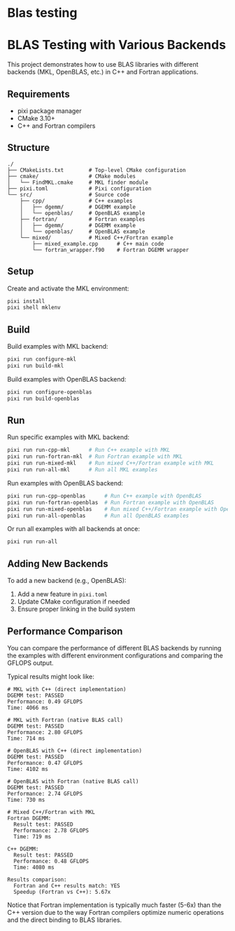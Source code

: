 # Blas testing
# BLAS Testing with Various Backends

This project demonstrates how to use BLAS libraries with different backends (MKL, OpenBLAS, etc.) in C++ and Fortran applications.

## Requirements

- pixi package manager
- CMake 3.10+
- C++ and Fortran compilers

## Structure

```
./
├── CMakeLists.txt        # Top-level CMake configuration
├── cmake/                # CMake modules
│   └── FindMKL.cmake     # MKL finder module
├── pixi.toml             # Pixi configuration
└── src/                  # Source code
    ├── cpp/              # C++ examples
    │   ├── dgemm/        # DGEMM example
    │   └── openblas/     # OpenBLAS example
    ├── fortran/          # Fortran examples
    │   ├── dgemm/        # DGEMM example
    │   └── openblas/     # OpenBLAS example
    └── mixed/            # Mixed C++/Fortran example
        ├── mixed_example.cpp      # C++ main code
        └── fortran_wrapper.f90    # Fortran DGEMM wrapper
```

## Setup

Create and activate the MKL environment:

```bash
pixi install
pixi shell mklenv
```

## Build

Build examples with MKL backend:

```bash
pixi run configure-mkl
pixi run build-mkl
```

Build examples with OpenBLAS backend:

```bash
pixi run configure-openblas
pixi run build-openblas
```

## Run

Run specific examples with MKL backend:

```bash
pixi run run-cpp-mkl      # Run C++ example with MKL
pixi run run-fortran-mkl  # Run Fortran example with MKL
pixi run run-mixed-mkl    # Run mixed C++/Fortran example with MKL
pixi run run-all-mkl      # Run all MKL examples
```

Run examples with OpenBLAS backend:

```bash
pixi run run-cpp-openblas      # Run C++ example with OpenBLAS
pixi run run-fortran-openblas  # Run Fortran example with OpenBLAS
pixi run run-mixed-openblas    # Run mixed C++/Fortran example with OpenBLAS
pixi run run-all-openblas      # Run all OpenBLAS examples
```

Or run all examples with all backends at once:

```bash
pixi run run-all
```

## Adding New Backends

To add a new backend (e.g., OpenBLAS):

1. Add a new feature in `pixi.toml`
2. Update CMake configuration if needed
3. Ensure proper linking in the build system

## Performance Comparison

You can compare the performance of different BLAS backends by running the examples with different environment configurations and comparing the GFLOPS output.

Typical results might look like:

```
# MKL with C++ (direct implementation)
DGEMM test: PASSED
Performance: 0.49 GFLOPS
Time: 4066 ms

# MKL with Fortran (native BLAS call)
DGEMM test: PASSED
Performance: 2.80 GFLOPS
Time: 714 ms

# OpenBLAS with C++ (direct implementation)
DGEMM test: PASSED
Performance: 0.47 GFLOPS
Time: 4102 ms

# OpenBLAS with Fortran (native BLAS call)
DGEMM test: PASSED
Performance: 2.74 GFLOPS
Time: 730 ms

# Mixed C++/Fortran with MKL
Fortran DGEMM:
  Result test: PASSED
  Performance: 2.78 GFLOPS
  Time: 719 ms

C++ DGEMM:
  Result test: PASSED
  Performance: 0.48 GFLOPS
  Time: 4080 ms

Results comparison:
  Fortran and C++ results match: YES
  Speedup (Fortran vs C++): 5.67x
```

Notice that Fortran implementation is typically much faster (5-6x) than the C++ version due to the way Fortran compilers optimize numeric operations and the direct binding to BLAS libraries.